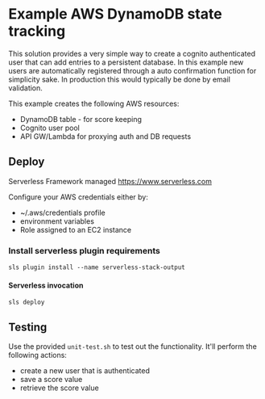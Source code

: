 # Example AWS DynamoDB state tracking

This solution provides a very simple way to create a cognito authenticated user that can add entries to a persistent database. In this example new users are automatically registered through a auto confirmation function for simplicity sake. In production this would typically be done by email validation.

This example creates the following AWS resources:
* DynamoDB table - for score keeping
* Cognito user pool
* API GW/Lambda for proxying auth and DB requests


## Deploy

Serverless Framework managed https://www.serverless.com

Configure your AWS credentials either by:
* ~/.aws/credentials profile
* environment variables
* Role assigned to an EC2 instance

### Install serverless plugin requirements
`sls plugin install --name serverless-stack-output`

#### Serverless invocation
`sls deploy`

## Testing
Use the provided `unit-test.sh` to test out the functionality. It'll perform the following actions:
* create a new user that is authenticated
* save a score value
* retrieve the score value
